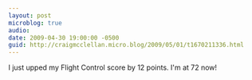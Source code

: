 ```yaml
---
layout: post
microblog: true
audio: 
date: 2009-04-30 19:00:00 -0500
guid: http://craigmcclellan.micro.blog/2009/05/01/t1670211336.html
---
```

I just upped my Flight Control score by 12 points. I'm at 72 now!
